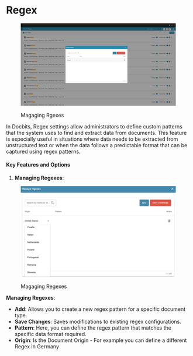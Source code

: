 # Regex

<figure><img src="../../../../../.gitbook/assets/Bildschirmfoto 2024-05-08 um 09.38.59.png" alt=""><figcaption><p>Magaging Rgexes</p></figcaption></figure>

In Docbits, Regex settings allow administrators to define custom patterns that the system uses to find and extract data from documents. This feature is especially useful in situations where data needs to be extracted from unstructured text or when the data follows a predictable format that can be captured using regex patterns.

#### Key Features and Options

1. **Managing Regexes**:

<figure><img src="../../../../../.gitbook/assets/Bildschirmfoto 2024-05-22 um 20.34.42.png" alt=""><figcaption><p>Magaging Regexes</p></figcaption></figure>

**Managing Regexes**:

* **Add**: Allows you to create a new regex pattern for a specific document type.
* **Save Changes**: Saves modifications to existing regex configurations.
* **Pattern**: Here, you can define the regex pattern that matches the specific data format required.
* **Origin**: Is the Document Origin - For example you can define a different Regex in Germany
